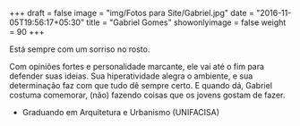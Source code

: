 +++
draft = false
image = "img/Fotos para Site/Gabriel.jpg"
date = "2016-11-05T19:56:17+05:30"
title = "Gabriel Gomes"
showonlyimage = false
weight = 90
+++

Está sempre com um sorriso no rosto.
<!--more-->

Com opiniões fortes e personalidade marcante, ele vai até o fim para defender suas ideias. Sua hiperatividade alegra o ambiente, e sua determinação faz com que tudo dê sempre certo. E quando dá, Gabriel costuma comemorar, (não) fazendo coisas que os jovens gostam de fazer.


* Graduando em Arquitetura e Urbanismo (UNIFACISA)
